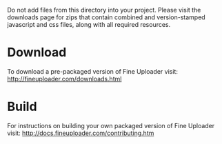 Do not add files from this directory into your project.  Please visit the
downloads page for zips that contain combined and version-stamped javascript
and css files, along with all required resources.

# Download
To download a pre-packaged version of Fine Uploader visit: http://fineuploader.com/downloads.html

# Build
For instructions on building your own packaged version of Fine Uploader visit: http://docs.fineuploader.com/contributing.htm

